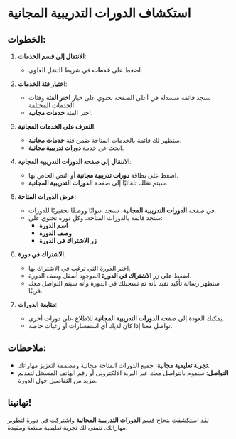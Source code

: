 # استكشاف الدورات التدريبية المجانية

## الخطوات:

1. **الانتقال إلى قسم الخدمات**:

   - اضغط على **خدمات** في شريط التنقل العلوي.

2. **اختيار فئة الخدمات**:

   - ستجد قائمة منسدلة في أعلى الصفحة تحتوي على خيار **اختر الفئة** وفئات الخدمات المختلفة.
   - اختر الفئة **خدمات مجانية**.

3. **التعرف على الخدمات المجانية**:

   - ستظهر لك قائمة بالخدمات المتاحة ضمن فئة **خدمات مجانية**.
   - ابحث عن خدمة **دورات تدريبية مجانية**.

4. **الانتقال إلى صفحة الدورات التدريبية المجانية**:

   - اضغط على بطاقة **دورات تدريبية مجانية** أو النص الخاص بها.
   - سيتم نقلك تلقائيًا إلى صفحة **الدورات التدريبية المجانية**.

5. **عرض الدورات المتاحة**:

   - في صفحة **الدورات التدريبية المجانية**، ستجد عنوانًا ووصفًا تحفيزيًا للدورات.
   - ستجد قائمة بالدورات المتاحة، وكل دورة تحتوي على:
     - **اسم الدورة**
     - **وصف الدورة**
     - **زر الاشتراك في الدورة**

6. **الاشتراك في دورة**:

   - اختر الدورة التي ترغب في الاشتراك بها.
   - اضغط على زر **الاشتراك في الدورة** الموجود أسفل وصف الدورة.
   - ستظهر رسالة تأكيد تفيد بأنه تم تسجيلك في الدورة وأنه سيتم التواصل معك قريبًا.

7. **متابعة الدورات**:

   - يمكنك العودة إلى صفحة **الدورات التدريبية المجانية** للاطلاع على دورات أخرى.
   - تواصل معنا إذا كان لديك أي استفسارات أو رغبات خاصة.

## ملاحظات:

- **تجربة تعليمية مجانية**: جميع الدورات المتاحة مجانية ومصممة لتعزيز مهاراتك.
- **التواصل**: سنقوم بالتواصل معك عبر البريد الإلكتروني أو رقم الهاتف المسجل لتقديم مزيد من التفاصيل حول الدورة.

## تهانينا!

لقد استكشفت بنجاح قسم **الدورات التدريبية المجانية** واشتركت في دورة لتطوير مهاراتك. نتمنى لك تجربة تعليمية ممتعة ومفيدة.